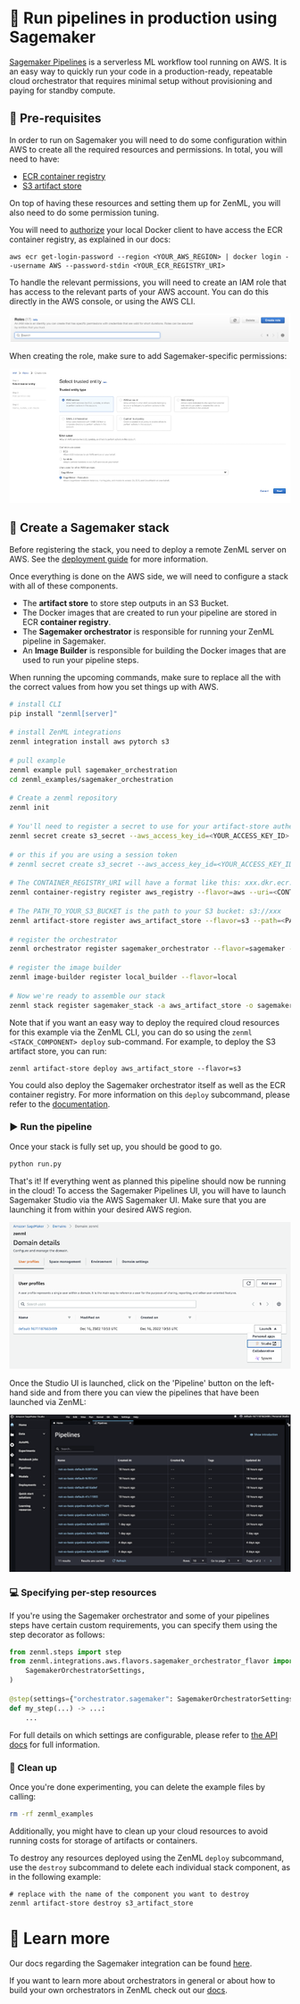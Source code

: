 # 🏃 Run pipelines in production using Sagemaker

[Sagemaker Pipelines](https://aws.amazon.com/sagemaker/pipelines?tag=soumet-20)
is a serverless ML workflow tool running on AWS. It is
an easy way to quickly run your code in a production-ready, repeatable 
cloud orchestrator that requires minimal setup without provisioning and paying 
for standby compute.

## 📄 Pre-requisites

In order to run on Sagemaker you will need to do some configuration
within AWS to create all the required resources and permissions. In total, you will need to have:

- [ECR container registry](https://docs.zenml.io/component-gallery/container-registries/amazon-ecr)
- [S3 artifact store](https://docs.zenml.io/component-gallery/artifact-stores/amazon-s3)

On top of having these resources and setting them up for ZenML, you will also
need to do some permission tuning.

You will need to
[authorize](https://docs.zenml.io/component-gallery/container-registries/amazon-ecr#how-to-use-it)
your local Docker client to have access the ECR container registry, as explained
in our docs:

```shell
aws ecr get-login-password --region <YOUR_AWS_REGION> | docker login --username AWS --password-stdin <YOUR_ECR_REGISTRY_URI>
```

To handle the relevant permissions, you will need to create an IAM role that
has access to the relevant parts of your AWS account. You can do this directly
in the AWS console, or using the AWS CLI.

![Create a role](assets/sagemaker0.png)

When creating the role, make sure to add Sagemaker-specific permissions:

![Add permissions](assets/sagemaker1.png)

## 🥞 Create a Sagemaker stack

Before registering the stack, you need to deploy a remote ZenML server 
on AWS. See the [deployment guide](https://docs.zenml.io/getting-started/deploying-zenml) 
for more information.

Once everything is done on the AWS side, we will need to configure a
stack with all of these components.

* The **artifact store** to store step outputs in an S3 Bucket.
* The Docker images that are created to run your pipeline are stored in ECR
  **container registry**.
* The **Sagemaker orchestrator** is responsible for running your ZenML pipeline
  in Sagemaker.
* An **Image Builder** is responsible for building the Docker images that are
  used to run your pipeline steps.

When running the upcoming commands, make sure to
replace all the <PLACEHOLDERS> with the correct values from how you set things
up with AWS.

```bash
# install CLI
pip install "zenml[server]"

# install ZenML integrations
zenml integration install aws pytorch s3

# pull example
zenml example pull sagemaker_orchestration
cd zenml_examples/sagemaker_orchestration

# Create a zenml repository
zenml init

# You'll need to register a secret to use for your artifact-store authentication
zenml secret create s3_secret --aws_access_key_id=<YOUR_ACCESS_KEY_ID> --aws_secret_access_key=<YOUR_SECRET_ACCESS_KEY>

# or this if you are using a session token
# zenml secret create s3_secret --aws_access_key_id=<YOUR_ACCESS_KEY_ID> --aws_secret_access_key=<YOUR_SECRET_ACCESS_KEY> --aws_session_token=<YOUR_AWS_SESSION_TOKEN>

# The CONTAINER_REGISTRY_URI will have a format like this: xxx.dkr.ecr.REGION.amazonaws.com
zenml container-registry register aws_registry --flavor=aws --uri=<CONTAINER_REGISTRY_URI>

# The PATH_TO_YOUR_S3_BUCKET is the path to your S3 bucket: s3://xxx
zenml artifact-store register aws_artifact_store --flavor=s3 --path=<PATH_TO_YOUR_S3_BUCKET> --authentication_secret=s3_secret

# register the orchestrator
zenml orchestrator register sagemaker_orchestrator --flavor=sagemaker --execution_role=<AWS_ROLE_ARN_CREATED_EARLIER>

# register the image builder
zenml image-builder register local_builder --flavor=local

# Now we're ready to assemble our stack
zenml stack register sagemaker_stack -a aws_artifact_store -o sagemaker_orchestrator -c aws_registry -i local_builder --set
```

Note that if you want an easy way to deploy the required cloud resources for
this example via the ZenML CLI, you can do so using the `zenml <STACK_COMPONENT>
deploy` sub-command. For example, to deploy the S3 artifact store, you can
run:

```shell
zenml artifact-store deploy aws_artifact_store --flavor=s3
```

You could also deploy the Sagemaker orchestrator itself as well as the ECR
container registry. For more information on this `deploy` subcommand, please
refer to the
[documentation](https://docs.zenml.io/advanced-guide/practical-mlops/stack-recipes#deploying-stack-components-directly).

### ▶️ Run the pipeline

Once your stack is fully set up, you should be good to go. 

```bash
python run.py
```

That's it! If everything went as planned this pipeline should now be running in
the cloud! To access the Sagemaker Pipelines UI, you will have to launch
Sagemaker Studio via the AWS Sagemaker UI. Make sure that you are launching it
from within your desired AWS region.

![Sagemaker Studio launch](assets/sagemaker3.png)

Once the Studio UI is launched, click on the 'Pipeline' button on the left-hand
side and from there you can view the pipelines that have been launched via
ZenML:

![Sagemaker Studio Pipelines](assets/sagemaker4.png)

### 💻 Specifying per-step resources

If you're using the Sagemaker orchestrator and some of your pipelines steps have 
certain custom requirements, you can specify them using the step decorator as 
follows:

```python
from zenml.steps import step
from zenml.integrations.aws.flavors.sagemaker_orchestrator_flavor import (
    SagemakerOrchestratorSettings,
)

@step(settings={"orchestrator.sagemaker": SagemakerOrchestratorSettings(volume_size_in_gb=35)})
def my_step(...) -> ...:
    ...
```

For full details on which settings are configurable, please refer to [the API
docs](https://apidocs.zenml.io/latest/integration_code_docs/integrations-aws/#zenml.integrations.aws.flavors.sagemaker_step_orchestrator_flavor.SagemakerOrchestratorSettings) for full information.

### 🧽 Clean up

Once you're done experimenting, you can delete the example files by calling:

```bash
rm -rf zenml_examples
```

Additionally, you might have to clean up your cloud resources to avoid running 
costs for storage of artifacts or containers.

To destroy any resources deployed using the ZenML `deploy` subcommand, use the
`destroy` subcommand to delete each individual stack component, as in the
following example:

```shell
# replace with the name of the component you want to destroy
zenml artifact-store destroy s3_artifact_store
```

# 📜 Learn more

Our docs regarding the Sagemaker integration can be found 
[here](https://docs.zenml.io/component-gallery/orchestrators/sagemaker).

If you want to learn more about orchestrators in general or about how to build
your own orchestrators in ZenML check out our 
[docs](https://docs.zenml.io/component-gallery/orchestrators/custom).
